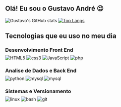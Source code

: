 ## Olá! Eu sou o Gustavo André 😉


![Gustavo's GitHub stats](https://github-readme-stats.vercel.app/api?username=gustavoandredev&show_icons=true&theme=dracula)
[![Top Langs](https://github-readme-stats.vercel.app/api/top-langs/?username=gustavoandredev&show_icons=true&theme=dracula)](https://github.com/anuraghazra/github-readme-stats)

## Tecnologias que eu uso no meu dia

<h3 style="margin-bottom: -10px;">Desenvolvimento Front End</h3>

<div style="display: inline_block;"><br/>
    <img alt="HTML5" src="https://img.shields.io/badge/HTML5-E34F26?style=for-the-badge&logo=html5&logoColor=white">
    <img alt="css3" src="https://img.shields.io/badge/CSS3-1572B6?style=for-the-badge&logo=css3&logoColor=white">
    <img alt="JavaScript" src="https://img.shields.io/badge/JavaScript-F7DF1E?style=for-the-badge&logo=javascript&logoColor=black">
    <img alt="php" src="https://img.shields.io/badge/PHP-777BB4?style=for-the-badge&logo=php&logoColor=white">
</div>

<h3 style="margin-bottom: -10px;">Analise de Dados e Back End</h3>

<div style="display: inline_block;"><br/>
    <img alt="python" src="https://img.shields.io/badge/Python-3776AB?style=for-the-badge&logo=python&logoColor=white">
    <img alt="mysql" src="https://img.shields.io/badge/MySQL-00000F?style=for-the-badge&logo=mysql&logoColor=white">
    <img alt="mysql" src="https://img.shields.io/badge/Node.js-43853D?style=for-the-badge&logo=node.js&logoColor=white">

</div>

<h3 style="margin-bottom: -10px;">Sistemas e Versionamento</h3>

<div style="display: inline_block;"><br/>
    <img alt="linux" src="    https://img.shields.io/badge/Linux-FCC624?style=for-the-badge&logo=linux&logoColor=black">
    <img alt="bash" src="https://img.shields.io/badge/GNU%20Bash-4EAA25?style=for-the-badge&logo=GNU%20Bash&logoColor=white">
    <img alt="git" src="https://img.shields.io/badge/GIT-E44C30?style=for-the-badge&logo=git&logoColor=white">

</div>

